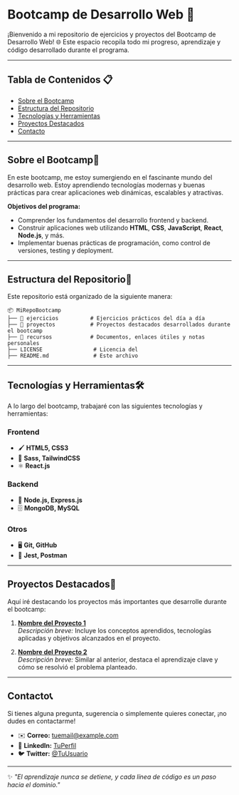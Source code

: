 # Bootcamp de Desarrollo Web 🚀 
¡Bienvenido a mi repositorio de ejercicios y proyectos del Bootcamp de Desarrollo Web! 🌐 Este espacio recopila todo mi progreso, aprendizaje y código desarrollado durante el programa.  

---

## Tabla de Contenidos 📋  
- [Sobre el Bootcamp](#sobre-el-bootcamp)  
- [Estructura del Repositorio](#estructura-del-repositorio)  
- [Tecnologías y Herramientas](#tecnologías-y-herramientas)  
- [Proyectos Destacados](#proyectos-destacados)  
- [Contacto](#contacto)  

---

## Sobre el Bootcamp🌟
En este bootcamp, me estoy sumergiendo en el fascinante mundo del desarrollo web. Estoy aprendiendo tecnologías modernas y buenas prácticas para crear aplicaciones web dinámicas, escalables y atractivas.  

**Objetivos del programa:**  
- Comprender los fundamentos del desarrollo frontend y backend.  
- Construir aplicaciones web utilizando **HTML**, **CSS**, **JavaScript**, **React**, **Node.js**, y más.  
- Implementar buenas prácticas de programación, como control de versiones, testing y deployment.  

---

## Estructura del Repositorio📂 
Este repositorio está organizado de la siguiente manera:  

```plaintext
📦 MiRepoBootcamp  
├── 📁 ejercicios          # Ejercicios prácticos del día a día  
├── 📁 proyectos           # Proyectos destacados desarrollados durante el bootcamp  
├── 📁 recursos            # Documentos, enlaces útiles y notas personales
├── LICENSE                # Licencia del   
├── README.md              # Este archivo  
```

---

## Tecnologías y Herramientas🛠️  
A lo largo del bootcamp, trabajaré con las siguientes tecnologías y herramientas:  

### **Frontend**  
- 🖌️ **HTML5, CSS3**  
- 🎨 **Sass, TailwindCSS**  
- ⚛️ **React.js** 

### **Backend**  
- 🔧 **Node.js, Express.js**  
- 🗄️ **MongoDB, MySQL**  

### **Otros**  
- 🖥️ **Git, GitHub**  
- 🧪 **Jest, Postman**  

---

## Proyectos Destacados🌟
Aquí iré destacando los proyectos más importantes que desarrolle durante el bootcamp:  

1. **[Nombre del Proyecto 1](#)**  
   _Descripción breve:_ Incluye los conceptos aprendidos, tecnologías aplicadas y objetivos alcanzados en el proyecto.  

2. **[Nombre del Proyecto 2](#)**  
   _Descripción breve:_ Similar al anterior, destaca el aprendizaje clave y cómo se resolvió el problema planteado.  

---

## Contacto📞 
Si tienes alguna pregunta, sugerencia o simplemente quieres conectar, ¡no dudes en contactarme!  

- ✉️ **Correo:** [tuemail@example.com](mailto:tuemail@example.com)  
- 💼 **LinkedIn:** [TuPerfil](https://linkedin.com/in/tuperfil)  
- 🐦 **Twitter:** [@TuUsuario](https://twitter.com/TuUsuario)  

---

✨ _"El aprendizaje nunca se detiene, y cada línea de código es un paso hacia el dominio."_ 
